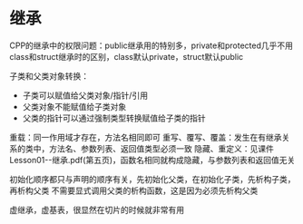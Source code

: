 # 继承
CPP的继承中的权限问题：public继承用的特别多，private和protected几乎不用
class和struct继承时的区别，class默认private，struct默认public


子类和父类对象转换：
* 子类可以赋值给父类对象/指针/引用
* 父类对象不能赋值给子类对象
* 父类的指针可以通过强制类型转换赋值给子类的指针

重载：同一作用域才存在，方法名相同即可
重写、覆写、覆盖：发生在有继承关系的类中，方法名、参数列表、返回值类型必须一致
隐藏、重定义：见课件Lesson01--继承.pdf(第五页)，函数名相同就构成隐藏，与参数列表和返回值无关


初始化顺序都只与声明的顺序有关，先初始化父类，在初始化子类，先析构子类，再析构父类
不需要显式调用父类的析构函数，这是因为必须先析构父类

虚继承，虚基表，很显然在切片的时候就非常有用
